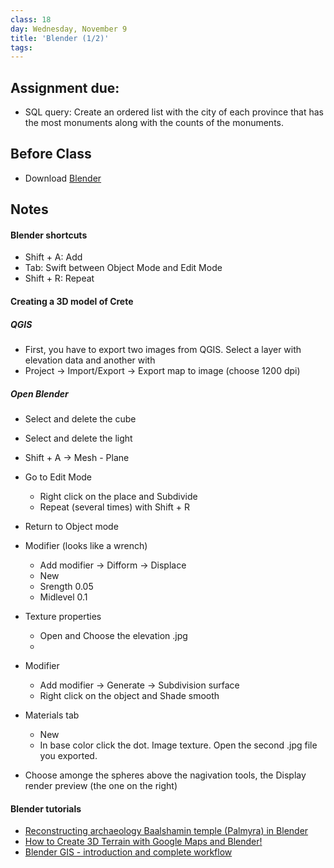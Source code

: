 ```yaml
---
class: 18
day: Wednesday, November 9
title: 'Blender (1/2)'
tags: 
---
```


## Assignment due: 
- SQL query: Create an ordered list with the city of each province that has the most monuments along with the counts of the monuments.

## Before Class 
- Download [Blender](https://www.blender.org/download/)

## Notes 

#### Blender shortcuts
- Shift + A: Add
- Tab: Swift between Object Mode and Edit Mode
- Shift + R: Repeat

#### Creating a 3D model of Crete

##### QGIS
- First, you have to export two images from QGIS. Select a layer with elevation data and another with 
- Project -> Import/Export -> Export map to image (choose 1200 dpi)

##### Open Blender
  - Select and delete the cube
  - Select and delete the light
  - Shift + A -> Mesh - Plane
- Go to Edit Mode
  - Right click on the place and Subdivide
  - Repeat (several times) with Shift + R
- Return to Object mode
- Modifier (looks like a wrench)
  - Add modifier -> Difform -> Displace
  - New
  - Srength 0.05
  - Midlevel 0.1
- Texture properties
  - Open and Choose the elevation .jpg
  - 
- Modifier
  - Add modifier -> Generate -> Subdivision surface
  - Right click on the object and Shade smooth

- Materials tab
  - New
  - In base color click the dot. Image texture. Open the second .jpg file you exported.

- Choose amonge the spheres above the nagivation tools, the Display render preview (the one on the right)

#### Blender tutorials
- [Reconstructing archaeology Baalshamin temple (Palmyra) in Blender](https://www.youtube.com/watch?v=XfRsfwipq_0)
- [How to Create 3D Terrain with Google Maps and Blender!](https://www.youtube.com/watch?v=Mj7Z1P2hUWk&ab_channel=CGGeek)
- [Blender GIS - introduction and complete workflow](https://www.youtube.com/watch?v=u8Fg-u-VWUE)
